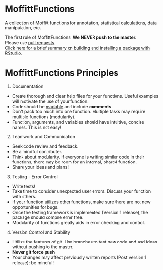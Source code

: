MoffittFunctions
=============

A collection of Moffitt functions for annotation, statistical calculations, data manipulation, etc.

The first rule of MoffittFunctions: **We NEVER push to the master.**    
Please use [pull requests](https://gitlab.moffitt.usf.edu:8000/ReproducibleResearch/MoffittFunctions/blob/master/pull-request-information.md).    
[Click here for a brief summary on building and installing a package with RStudio.](https://gitlab.moffitt.usf.edu:8000/ReproducibleResearch/MoffittFunctions/blob/master/build_and_test_package.md)


MoffittFunctions Principles
=============

1. Documentation
  * Create thorough and clear help files for your functions. Useful examples will motivate the use of your function. 
  * Code should be [readable](http://adv-r.had.co.nz/Style.html) and include **comments**.
  * Don't pack too much into one function. Multiple tasks may require multiple functions (modularity).
  * Function, arguments, and variables should have intuitive, concise names. This is not easy! 

2. Teamwork and Communication
 * Seek code review and feedback.
 * Be a mindful contributer.
 * Think about modularity. If everyone is writing similar code in their functions, there may be room for an internal,  shared function.
 * Share your ideas and plans!

3. Testing - Error Control
 * Write tests!
 * Take time to consider unexpected user errors. Discuss your function with others.
 * If your function utilizes other functions, make sure there are not new opportunities for bugs.
 * Once the testing framework is implemented (Version 1 release), the package should compile error free.
 * Modularity of functions greatly aids in error checking and control.

4. Version Control and Stability
 * Utilize the features of git. Use branches to test new code and and ideas without pushing to the master.
 * **Never git force push**
 * Your changes may affect previously written reports (Post version 1 release): be mindful!